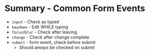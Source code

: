 # Summary - Common Form Events

- `input` - Check as typed
- `keydown` - Edit WHILE typing
- `focus`/`blur` - Check after leaving
- `change` - Check after change complete
- `submit` - form event, check before submit
  - Should always be checked on submit
